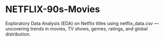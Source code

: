 # NETFLIX-90s-Movies
Exploratory Data Analysis (EDA) on Netflix titles using netflix_data.csv — uncovering trends in movies, TV shows, genres, ratings, and global distribution.

